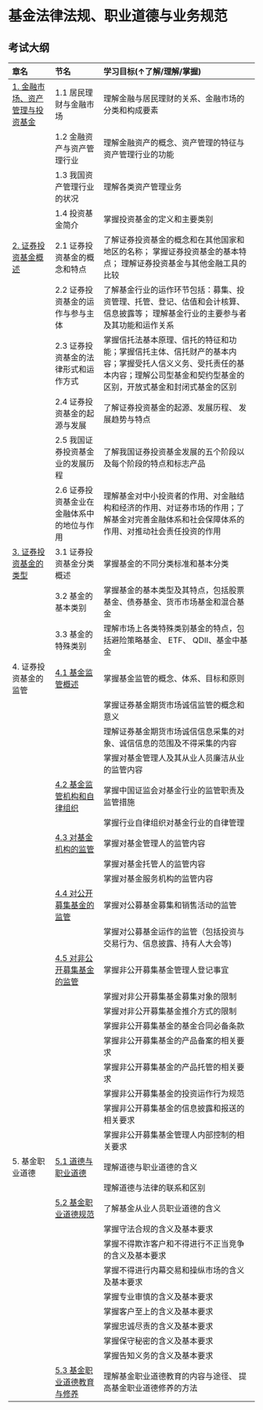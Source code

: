 # 基金法律法规、职业道德与业务规范

## 考试大纲

| 章名                                                | 节名                                               | 学习目标(↑了解/理解/掌握)                                                                                                                                               |
|:----------------------------------------------------|:---------------------------------------------------|:--------------------------------------------------------------------------------------------------------------------------------------------------------------|
| [1. 金融市场、资产管理与投资基金](./subject_1/01.md) | 1.1 居民理财与金融市场                             | 理解金融与居民理财的关系、金融市场的分类和构成要素                                                                                                                       |
|                                                     | 1.2 金融资产与资产管理行业                         | 理解金融资产的概念、资产管理的特征与资产管理行业的功能                                                                                                                   |
|                                                     | 1.3 我国资产管理行业的状况                         | 理解各类资产管理业务                                                                                                                                                    |
|                                                     | 1.4 投资基金简介                                   | 掌握投资基金的定义和主要类别                                                                                                                                            |
| [2. 证券投资基金概述](./subject_1/02.md)            | 2.1 证券投资基金的概念和特点                       | 了解证券投资基金的概念和在其他国家和地区的名称； 掌握证券投资基金的基本特点； 理解证券投资基金与其他金融工具的比较                                                        |
|                                                     | 2.2 证券投资基金的运作与参与主体                   | 了解基金行业的运作环节包括：募集、投资管理、托管、登记、估值和会计核算、信息披露等； 理解基金行业的主要参与者及其功能和运作关系                                                |
|                                                     | 2.3 证券投资基金的法律形式和运作方式               | 掌握信托法基本原理、信托的特征和功能；掌握信托主体、信托财产的基本内容；掌握受托人信义义务、受托责任的基本内容；理解公司型基金和契约型基金的区别，开放式基金和封闭式基金的区别 |
|                                                     | 2.4 证券投资基金的起源与发展                       | 了解证券投资基金的起源、发展历程、 发展趋势与特点                                                                                                                         |
|                                                     | 2.5 我国证券投资基金业的发展历程                   | 了解我国证券投资基金发展的五个阶段以及每个阶段的特点和标志产品                                                                                                          |
|                                                     | 2.6 证券投资基金业在金融体系中的地位与作用         | 理解基金对中小投资者的作用、对金融结构和经济的作用、对证券市场的作用；了解基金对完善金融体系和社会保障体系的作用、对推动社会责任投资的作用                                  |
| [3. 证券投资基金的类型](./subject_1/03.md)          | 3.1 证券投资基金分类概述                           | 掌握基金的不同分类标准和基本分类                                                                                                                                        |
|                                                     | 3.2 基金的基本类别                                 | 掌握基金的基本类型及其特点，包括股票基金、债券基金、货币市场基金和混合基金                                                                                                 |
|                                                     | 3.3 基金的特殊类别                                 | 理解市场上各类特殊类别基金的特点，包括避险策略基金、 ETF、 QDII、基金中基金                                                                                                 |
| 4. 证券投资基金的监管                               | [4.1 基金监管概述](./subject_1/04_01.md)           | 掌握基金监管的概念、体系、目标和原则                                                                                                                                      |
|                                                     |                                                    | 掌握证券基金期货市场诚信监管的概念和意义                                                                                                                                |
|                                                     |                                                    | 理解证券基金期货市场诚信信息采集的对象、诚信信息的范围及不得采集的内容                                                                                                   |
|                                                     |                                                    | 掌握对基金管理人及其从业人员廉洁从业的监管内容                                                                                                                          |
|                                                     | [4.2 基金监管机构和自律组织](./subject_1/04_02.md) | 掌握中国证监会对基金行业的监管职责及监管措施                                                                                                                            |
|                                                     |                                                    | 掌握行业自律组织对基金行业的自律管理                                                                                                                                    |
|                                                     | [4.3 对基金机构的监管](./subject_1/04_03.md)       | 掌握对基金管理人的监管内容                                                                                                                                              |
|                                                     |                                                    | 掌握对基金托管人的监管内容                                                                                                                                              |
|                                                     |                                                    | 掌握对基金服务机构的监管内容                                                                                                                                            |
|                                                     | [4.4 对公开募集基金的监管](./subject_1/04_04.md)   | 掌握对公募基金募集和销售活动的监管                                                                                                                                      |
|                                                     |                                                    | 掌握对公募基金运作的监管（包括投资与交易行为、信息披露、持有人大会等)                                                                                                      |
|                                                     | [4.5 对非公开募集基金的监管](./subject_1/04_05.md) | 掌握非公开募集基金管理人登记事宜                                                                                                                                        |
|                                                     |                                                    | 掌握对非公开募集基金募集对象的限制                                                                                                                                      |
|                                                     |                                                    | 掌握对非公开募集基金推介方式的限制                                                                                                                                      |
|                                                     |                                                    | 掌握非公开募集基金的基金合同必备条款                                                                                                                                    |
|                                                     |                                                    | 掌握非公开募集基金的产品备案的相关要求                                                                                                                                  |
|                                                     |                                                    | 掌握非公开募集基金的产品托管的相关要求                                                                                                                                  |
|                                                     |                                                    | 掌握非公开募集基金的投资运作行为规范                                                                                                                                    |
|                                                     |                                                    | 掌握非公开募集基金的信息披露和报送的相关要求                                                                                                                            |
|                                                     |                                                    | 掌握非公开募集基金管理人内部控制的相关要求                                                                                                                              |
| 5. 基金职业道德                                     | [5.1 道德与职业道德](./subject_1/05_01.md)         | 理解道德与职业道德的含义                                                                                                                                                |
|                                                     |                                                    | 理解道德与法律的联系和区别                                                                                                                                              |
|                                                     | [5.2 基金职业道德规范](./subject_1/05_02.md)       | 了解基金从业人员职业道德的含义                                                                                                                                          |
|                                                     |                                                    | 掌握守法合规的含义及基本要求                                                                                                                                            |
|                                                     |                                                    | 掌握不得欺诈客户和不得进行不正当竞争的含义及基本要求                                                                                                                    |
|                                                     |                                                    | 掌握不得进行内幕交易和操纵市场的含义及基本要求                                                                                                                          |
|                                                     |                                                    | 掌握专业审慎的含义及基本要求                                                                                                                                            |
|                                                     |                                                    | 掌握客户至上的含义及基本要求                                                                                                                                            |
|                                                     |                                                    | 掌握忠诚尽责的含义及基本要求                                                                                                                                            |
|                                                     |                                                    | 掌握保守秘密的含义及基本要求                                                                                                                                            |
|                                                     |                                                    | 掌握告知义务的含义及基本要求                                                                                                                                            |
|                                                     | [5.3 基金职业道德教育与修养](./subject_1/05_03.md) | 理解基金职业道德教育的内容与途径、 提高基金职业道德修养的方法                                                                                                            |